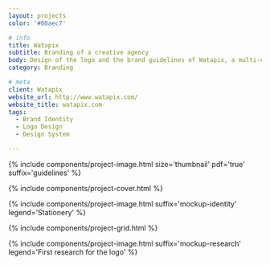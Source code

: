 ```yaml
---
layout: projects
color: '#00aec7'

# info
title: Watapix
subtitle: Branding of a creative agency
body: Design of the logo and the brand guidelines of Watapix, a multi-channel communication agency. Project carried out while working at Watapix.
category: Branding

# meta
client: Watapix
website_url: http://www.watapix.com/
website_title: watapix.com
tags: 
  - Brand Identity
  - Logo Design
  - Design System

---
```


{% include components/project-image.html 
  size='thumbnail'
  pdf='true'
  suffix='guidelines'
%}

{% include components/project-cover.html %}

{% include components/project-image.html 
  suffix='mockup-identity'
  legend='Stationery'
%}

{% include components/project-grid.html %}

{% include components/project-image.html 
  suffix='mockup-research'
  legend='First research for the logo'
%}
